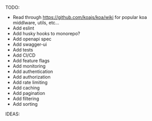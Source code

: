 TODO:

- Read through https://github.com/koajs/koa/wiki for popular koa middlware, utils, etc...
- Add eslint
- Add husky hooks to monorepo?
- Add openapi spec
- Add swagger-ui
- Add tests
- Add CI/CD
- Add feature flags
- Add monitoring
- Add authentication
- Add authorization
- Add rate limiting
- Add caching
- Add pagination
- Add filtering
- Add sorting

IDEAS:
